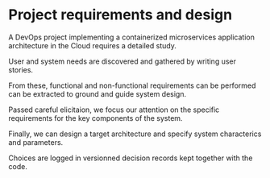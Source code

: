 # Project requirements and design

A DevOps project implementing a containerized microservices application architecture in the Cloud requires a detailed study.

User and system needs are discovered and gathered by writing user stories.

From these, functional and non-functional requirements can be performed can be extracted to ground and guide system design.

Passed careful elicitaion, we focus our attention on the specific requirements for the key components of the system.

Finally, we can design a target architecture and specify system characterics and parameters.

Choices are logged in versionned decision records kept together with the code.
